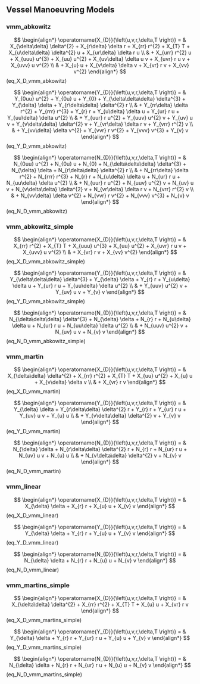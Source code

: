 ## Vessel Manoeuvring Models
### vmm_abkowitz

$$
\begin{align*}
\operatorname{X_{D}}{\left(u,v,r,\delta,T \right)} = & X_{\delta\delta} \delta^{2} + X_{r\delta} \delta r + X_{rr} r^{2} + X_{T} T + X_{u\delta\delta} \delta^{2} u + X_{ur\delta} \delta r u \\
& + X_{urr} r^{2} u + X_{uuu} u^{3} + X_{uu} u^{2} + X_{uv\delta} \delta u v + X_{uvr} r u v + X_{uvv} u v^{2} \\
& + X_{u} u + X_{v\delta} \delta v + X_{vr} r v + X_{vv} v^{2} 
\end{align*}
$$ (eq_X_D_vmm_abkowitz)



$$
\begin{align*}
\operatorname{Y_{D}}{\left(u,v,r,\delta,T \right)} = & Y_{0uu} u^{2} + Y_{0u} u + Y_{0} + Y_{\delta\delta\delta} \delta^{3} + Y_{\delta} \delta + Y_{r\delta\delta} \delta^{2} r \\
& + Y_{rr\delta} \delta r^{2} + Y_{rrr} r^{3} + Y_{r} r + Y_{u\delta} \delta u + Y_{ur} r u + Y_{uu\delta} \delta u^{2} \\
& + Y_{uur} r u^{2} + Y_{uuv} u^{2} v + Y_{uv} u v + Y_{v\delta\delta} \delta^{2} v + Y_{vr\delta} \delta r v + Y_{vrr} r^{2} v \\
& + Y_{vv\delta} \delta v^{2} + Y_{vvr} r v^{2} + Y_{vvv} v^{3} + Y_{v} v 
\end{align*}
$$ (eq_Y_D_vmm_abkowitz)



$$
\begin{align*}
\operatorname{N_{D}}{\left(u,v,r,\delta,T \right)} = & N_{0uu} u^{2} + N_{0u} u + N_{0} + N_{\delta\delta\delta} \delta^{3} + N_{\delta} \delta + N_{r\delta\delta} \delta^{2} r \\
& + N_{rr\delta} \delta r^{2} + N_{rrr} r^{3} + N_{r} r + N_{u\delta} \delta u + N_{ur} r u + N_{uu\delta} \delta u^{2} \\
& + N_{uur} r u^{2} + N_{uuv} u^{2} v + N_{uv} u v + N_{v\delta\delta} \delta^{2} v + N_{vr\delta} \delta r v + N_{vrr} r^{2} v \\
& + N_{vv\delta} \delta v^{2} + N_{vvr} r v^{2} + N_{vvv} v^{3} + N_{v} v 
\end{align*}
$$ (eq_N_D_vmm_abkowitz)


### vmm_abkowitz_simple

$$
\begin{align*}
\operatorname{X_{D}}{\left(u,v,r,\delta,T \right)} = & X_{rr} r^{2} + X_{T} T + X_{uuu} u^{3} + X_{uu} u^{2} + X_{uvr} r u v + X_{uvv} u v^{2} \\
& + X_{vr} r v + X_{vv} v^{2} 
\end{align*}
$$ (eq_X_D_vmm_abkowitz_simple)



$$
\begin{align*}
\operatorname{Y_{D}}{\left(u,v,r,\delta,T \right)} = & Y_{\delta\delta\delta} \delta^{3} + Y_{\delta} \delta + Y_{r} r + Y_{u\delta} \delta u + Y_{ur} r u + Y_{uu\delta} \delta u^{2} \\
& + Y_{uuv} u^{2} v + Y_{uv} u v + Y_{v} v 
\end{align*}
$$ (eq_Y_D_vmm_abkowitz_simple)



$$
\begin{align*}
\operatorname{N_{D}}{\left(u,v,r,\delta,T \right)} = & N_{\delta\delta\delta} \delta^{3} + N_{\delta} \delta + N_{r} r + N_{u\delta} \delta u + N_{ur} r u + N_{uu\delta} \delta u^{2} \\
& + N_{uuv} u^{2} v + N_{uv} u v + N_{v} v 
\end{align*}
$$ (eq_N_D_vmm_abkowitz_simple)


### vmm_martin

$$
\begin{align*}
\operatorname{X_{D}}{\left(u,v,r,\delta,T \right)} = & X_{\delta\delta} \delta^{2} + X_{rr} r^{2} + X_{T} T + X_{uu} u^{2} + X_{u} u + X_{v\delta} \delta v \\
& + X_{vr} r v 
\end{align*}
$$ (eq_X_D_vmm_martin)



$$
\begin{align*}
\operatorname{Y_{D}}{\left(u,v,r,\delta,T \right)} = & Y_{\delta} \delta + Y_{r\delta\delta} \delta^{2} r + Y_{r} r + Y_{ur} r u + Y_{uv} u v + Y_{u} u \\
& + Y_{v\delta\delta} \delta^{2} v + Y_{v} v 
\end{align*}
$$ (eq_Y_D_vmm_martin)



$$
\begin{align*}
\operatorname{N_{D}}{\left(u,v,r,\delta,T \right)} = & N_{\delta} \delta + N_{r\delta\delta} \delta^{2} r + N_{r} r + N_{ur} r u + N_{uv} u v + N_{u} u \\
& + N_{v\delta\delta} \delta^{2} v + N_{v} v 
\end{align*}
$$ (eq_N_D_vmm_martin)


### vmm_linear

$$
\begin{align*}
\operatorname{X_{D}}{\left(u,v,r,\delta,T \right)} = & X_{\delta} \delta + X_{r} r + X_{u} u + X_{v} v 
\end{align*}
$$ (eq_X_D_vmm_linear)



$$
\begin{align*}
\operatorname{Y_{D}}{\left(u,v,r,\delta,T \right)} = & Y_{\delta} \delta + Y_{r} r + Y_{u} u + Y_{v} v 
\end{align*}
$$ (eq_Y_D_vmm_linear)



$$
\begin{align*}
\operatorname{N_{D}}{\left(u,v,r,\delta,T \right)} = & N_{\delta} \delta + N_{r} r + N_{u} u + N_{v} v 
\end{align*}
$$ (eq_N_D_vmm_linear)


### vmm_martins_simple

$$
\begin{align*}
\operatorname{X_{D}}{\left(u,v,r,\delta,T \right)} = & X_{\delta\delta} \delta^{2} + X_{rr} r^{2} + X_{T} T + X_{u} u + X_{vr} r v 
\end{align*}
$$ (eq_X_D_vmm_martins_simple)



$$
\begin{align*}
\operatorname{Y_{D}}{\left(u,v,r,\delta,T \right)} = & Y_{\delta} \delta + Y_{r} r + Y_{ur} r u + Y_{u} u + Y_{v} v 
\end{align*}
$$ (eq_Y_D_vmm_martins_simple)



$$
\begin{align*}
\operatorname{N_{D}}{\left(u,v,r,\delta,T \right)} = & N_{\delta} \delta + N_{r} r + N_{ur} r u + N_{u} u + N_{v} v 
\end{align*}
$$ (eq_N_D_vmm_martins_simple)


